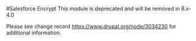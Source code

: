 #Salesforce Encrypt
This module is deprecated and will be removed in 8.x-4.0

Please see change record https://www.drupal.org/node/3034230 for additional information.